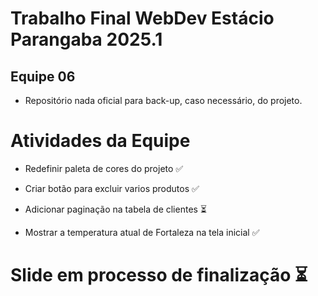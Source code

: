 # Trabalho Final WebDev Estácio Parangaba 2025.1

## Equipe 06

- Repositório nada oficial para back-up, caso necessário, do projeto.


# Atividades da Equipe

- Redefinir paleta de cores do projeto ✅

- Criar botão para excluir varios produtos ✅

- Adicionar paginação na tabela de clientes ⏳

- Mostrar a temperatura atual de Fortaleza na tela inicial ✅

# Slide em processo de finalização ⏳
